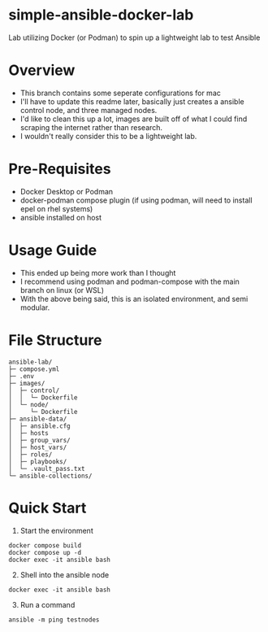 # simple-ansible-docker-lab
Lab utilizing Docker (or Podman) to spin up a lightweight lab to test Ansible

# Overview
* This branch contains some seperate configurations for mac
* I'll have to update this readme later, basically just creates a ansible control node, and three managed nodes.
* I'd like to clean this up a lot, images are built off of what I could find scraping the internet rather than research. 
* I wouldn't really consider this to be a lightweight lab.

# Pre-Requisites
* Docker Desktop or Podman
* docker-podman compose plugin (if using podman, will need to install epel on rhel systems)
* ansible installed on host

# Usage Guide
* This ended up being more work than I thought
* I recommend using podman and podman-compose with the main branch on linux (or WSL)
* With the above being said, this is an isolated environment, and semi modular.

# File Structure

```
ansible-lab/
├─ compose.yml
├─ .env
├─ images/
│  ├─ control/
│  │  └─ Dockerfile
│  └─ node/
│     └─ Dockerfile
├─ ansible-data/
│  ├─ ansible.cfg
│  ├─ hosts
│  ├─ group_vars/
│  ├─ host_vars/
│  ├─ roles/
│  ├─ playbooks/
│  └─ .vault_pass.txt
└─ ansible-collections/
```

# Quick Start
1. Start the environment
```
docker compose build
docker compose up -d
docker exec -it ansible bash
```
2. Shell into the ansible node
```
docker exec -it ansible bash
```

3. Run a command
```
ansible -m ping testnodes
```
